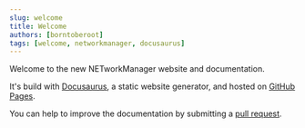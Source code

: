 ```yaml
---
slug: welcome
title: Welcome
authors: [borntoberoot]
tags: [welcome, networkmanager, docusaurus]
---
```


Welcome to the new NETworkManager website and documentation.

It's build with [Docusaurus](https://docusaurus.io/), a static website generator, and hosted on [GitHub Pages](https://pages.github.com/).

You can help to improve the documentation by submitting a [pull request](https://github.com/BornToBeRoot/NETworkManager-docs).

